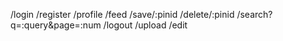 /login
/register
/profile
/feed
/save/:pinid
/delete/:pinid
/search?q=:query&page=:num
/logout
/upload
/edit
